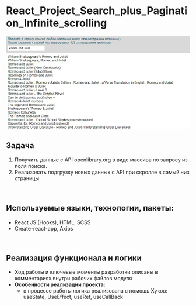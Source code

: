 # React_Project_Search_plus_Pagination_Infinite_scrolling

 
![alt text](https://github.com/AntonioMikhailov/AntonioMikhailov/blob/main/assets/search-books.jpg)
## Задача
1. Получить данные с API openlibrary.org в виде массива по запросу из поля поиска. 
2. Реализовать подгрузку новых данных с API при скролле в самый низ страницы 
  

&nbsp;
## Используемые языки, технологии, пакеты:
-	React JS (Hooks), HTML, SCSS
- Create-react-app, Axios

&nbsp;
## Реализация функционала и логики
-	Ход работы и ключевые моменты разработки описаны в комментариях внутри рабочих файлов модуля 
- **Особенности реализации проекта:**
     -	в процессе работы логика реализована с помощь Хуков:  useState, UseEffect, useRef, useCallBack  
  
